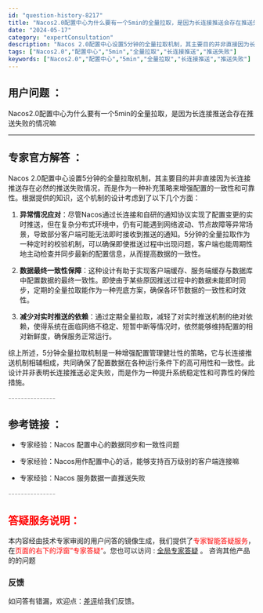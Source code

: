 ```yaml
---
id: "question-history-8217"
title: "Nacos2.0配置中心为什么要有一个5min的全量拉取，是因为长连接推送会存在推送失败的情况嘛"
date: "2024-05-17"
category: "expertConsultation"
description: "Nacos 2.0配置中心设置5分钟的全量拉取机制，其主要目的并非直接因为长连接推送存在必然的推送失败情况，而是作为一种补充策略来增强配置的一致性和可靠性。根据提供的知识，这个机制的设计考虑到了以下几个方面：1. **异常情况应对**：尽管Nacos通过长连接和自研的通知协议实现了配置变更的实时推送"
tags: ["Nacos2.0","配置中心","5min","全量拉取","长连接推送","推送失败"]
keywords: ["Nacos2.0","配置中心","5min","全量拉取","长连接推送","推送失败"]
---
```


## 用户问题 ： 
 Nacos2.0配置中心为什么要有一个5min的全量拉取，是因为长连接推送会存在推送失败的情况嘛  

---------------
## 专家官方解答 ：

Nacos 2.0配置中心设置5分钟的全量拉取机制，其主要目的并非直接因为长连接推送存在必然的推送失败情况，而是作为一种补充策略来增强配置的一致性和可靠性。根据提供的知识，这个机制的设计考虑到了以下几个方面：

1. **异常情况应对**：尽管Nacos通过长连接和自研的通知协议实现了配置变更的实时推送，但在复杂分布式环境中，仍有可能遇到网络波动、节点故障等异常场景，导致部分客户端可能无法即时接收到推送的通知。5分钟的全量拉取作为一种定时的校验机制，可以确保即使推送过程中出现问题，客户端也能周期性地主动检查并同步最新的配置信息，从而提高数据的一致性。

2. **数据最终一致性保障**：这种设计有助于实现客户端缓存、服务端缓存与数据库中配置数据的最终一致性。即使由于某些原因推送过程中的数据未能即时同步，定期的全量拉取能作为一种兜底方案，确保各环节数据的一致性和时效性。

3. **减少对实时推送的依赖**：通过定期全量拉取，减轻了对实时推送机制的绝对依赖，使得系统在面临网络不稳定、短暂中断等情况时，依然能够维持配置的相对新鲜度，确保服务正常运行。

综上所述，5分钟全量拉取机制是一种增强配置管理健壮性的策略，它与长连接推送机制相辅相成，共同确保了配置数据在各种运行条件下的高可用性和一致性。此设计并非表明长连接推送必定失败，而是作为一种提升系统稳定性和可靠性的保险措施。


<font color="#949494">---------------</font> 


## 参考链接 ：

* 专家经验：Nacos 配置中心的数据同步和一致性问题 
 
 * 专家经验：Nacos用作配置中心的话，能够支持百万级别的客户端连接嘛 
 
 * 专家经验：Nacos 服务数据一直推送失败 


 <font color="#949494">---------------</font> 
 


## <font color="#FF0000">答疑服务说明：</font> 

本内容经由技术专家审阅的用户问答的镜像生成，我们提供了<font color="#FF0000">专家智能答疑服务</font>，在<font color="#FF0000">页面的右下的浮窗”专家答疑“</font>。您也可以访问 : [全局专家答疑](https://answer.opensource.alibaba.com/docs/intro) 。 咨询其他产品的的问题

### 反馈
如问答有错漏，欢迎点：[差评](https://ai.nacos.io/user/feedbackByEnhancerGradePOJOID?enhancerGradePOJOId=13574)给我们反馈。
